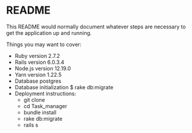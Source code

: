 # README

This README would normally document whatever steps are necessary to get the
application up and running.

Things you may want to cover:

* Ruby version 2.7.2
* Rails version 6.0.3.4
* Node.js version 12.19.0
* Yarn version 1.22.5
* Database postgres
* Database initialization
 $ rake db:migrate
* Deployment instructions:
  * git clone
  * cd Task_manager
  * bundle install
  * rake db:migrate
  * rails s
